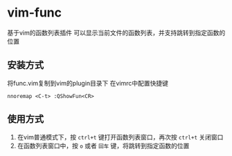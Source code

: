 # vim-func

基于vim的函数列表插件
可以显示当前文件的函数列表，并支持跳转到指定函数的位置

## 安装方式
将func.vim复制到vim的plugin目录下
在vimrc中配置快捷键
```shell
nnoremap <C-t> :QShowFun<CR>
```

## 使用方式
1. 在vim普通模式下，按 `ctrl+t` 键打开函数列表窗口，再次按 `ctrl+t` 关闭窗口
2. 在函数列表窗口中，按 `o` 或者 `回车` 键，将跳转到指定函数的位置

